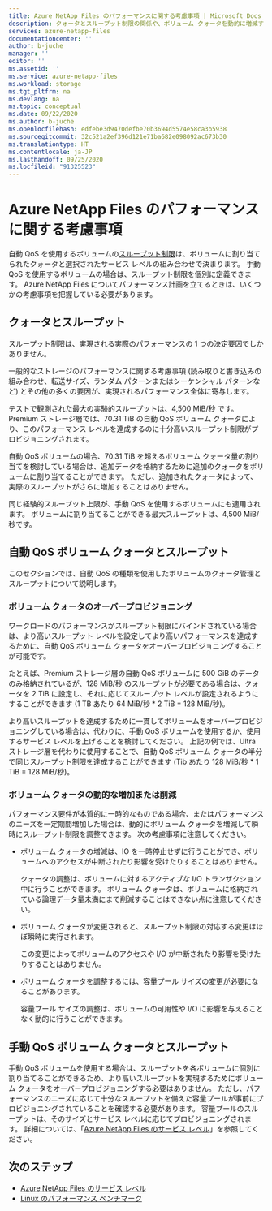 ```yaml
---
title: Azure NetApp Files のパフォーマンスに関する考慮事項 | Microsoft Docs
description: クォータとスループット制限の関係や、ボリューム クォータを動的に増減する方法など、Azure NetApp Files のパフォーマンスについて説明します。
services: azure-netapp-files
documentationcenter: ''
author: b-juche
manager: ''
editor: ''
ms.assetid: ''
ms.service: azure-netapp-files
ms.workload: storage
ms.tgt_pltfrm: na
ms.devlang: na
ms.topic: conceptual
ms.date: 09/22/2020
ms.author: b-juche
ms.openlocfilehash: edfebe3d9470defbe70b3694d5574e58ca3b5938
ms.sourcegitcommit: 32c521a2ef396d121e71ba682e098092ac673b30
ms.translationtype: HT
ms.contentlocale: ja-JP
ms.lasthandoff: 09/25/2020
ms.locfileid: "91325523"
---
```

# <a name="performance-considerations-for-azure-netapp-files"></a>Azure NetApp Files のパフォーマンスに関する考慮事項

自動 QoS を使用するボリュームの[スループット制限](azure-netapp-files-service-levels.md)は、ボリュームに割り当てられたクォータと選択されたサービス レベルの組み合わせで決まります。 手動 QoS を使用するボリュームの場合は、スループット制限を個別に定義できます。 Azure NetApp Files についてパフォーマンス計画を立てるときは、いくつかの考慮事項を把握している必要があります。 

## <a name="quota-and-throughput"></a>クォータとスループット  

スループット制限は、実現される実際のパフォーマンスの 1 つの決定要因でしかありません。  

一般的なストレージのパフォーマンスに関する考慮事項 (読み取りと書き込みの組み合わせ、転送サイズ、ランダム パターンまたはシーケンシャル パターンなど) とその他の多くの要因が、実現されるパフォーマンス全体に寄与します。  

テストで観測された最大の実験的スループットは、4,500 MiB/秒 です。  Premium ストレージ層では、70.31 TiB の自動 QoS ボリューム クォータにより、このパフォーマンス レベルを達成するのに十分高いスループット制限がプロビジョニングされます。  

自動 QoS ボリュームの場合、70.31 TiB を超えるボリューム クォータ量の割り当てを検討している場合は、追加データを格納するために追加のクォータをボリュームに割り当てることができます。 ただし、追加されたクォータによって、実際のスループットがさらに増加することはありません。  

同じ経験的スループット上限が、手動 QoS を使用するボリュームにも適用されます。 ボリュームに割り当てることができる最大スループットは、4,500 MiB/秒です。

## <a name="automatic-qos-volume-quota-and-throughput"></a>自動 QoS ボリューム クォータとスループット

このセクションでは、自動 QoS の種類を使用したボリュームのクォータ管理とスループットについて説明します。

### <a name="overprovisioning-the-volume-quota"></a>ボリューム クォータのオーバープロビジョニング

ワークロードのパフォーマンスがスループット制限にバインドされている場合は、より高いスループット レベルを設定してより高いパフォーマンスを達成するために、自動 QoS ボリューム クォータをオーバープロビジョニングすることが可能です。  

たとえば、Premium ストレージ層の自動 QoS ボリュームに 500 GiB のデータのみ格納されているが、128 MiB/秒 のスループットが必要である場合は、クォータを 2 TiB に設定し、それに応じてスループット レベルが設定されるようにすることができます (1 TB あたり 64 MiB/秒 * 2 TiB = 128 MiB/秒)。  

より高いスループットを達成するために一貫してボリュームをオーバープロビジョニングしている場合は、代わりに、手動 QoS ボリュームを使用するか、使用するサービス レベルを上げることを検討してください。  上記の例では、Ultra ストレージ層を代わりに使用することで、自動 QoS ボリューム クォータの半分で同じスループット制限を達成することができます (Tib あたり 128 MiB/秒 * 1 TiB = 128 MiB/秒)。

### <a name="dynamically-increasing-or-decreasing-volume-quota"></a>ボリューム クォータの動的な増加または削減

パフォーマンス要件が本質的に一時的なものである場合、またはパフォーマンスのニーズを一定期間増加した場合は、動的にボリューム クォータを増減して瞬時にスループット制限を調整できます。  次の考慮事項に注意してください。 

* ボリューム クォータの増減は、IO を一時停止せずに行うことができ、ボリュームへのアクセスが中断されたり影響を受けたりすることはありません。  

    クォータの調整は、ボリュームに対するアクティブな I/O トランザクション中に行うことができます。  ボリューム クォータは、ボリュームに格納されている論理データ量未満にまで削減することはできない点に注意してください。

* ボリューム クォータが変更されると、スループット制限の対応する変更はほぼ瞬時に実行されます。 

    この変更によってボリュームのアクセスや I/O が中断されたり影響を受けたりすることはありません。  

* ボリューム クォータを調整するには、容量プール サイズの変更が必要になることがあります。  

    容量プール サイズの調整は、ボリュームの可用性や I/O に影響を与えることなく動的に行うことができます。

## <a name="manual-qos-volume-quota-and-throughput"></a>手動 QoS ボリューム クォータとスループット 

手動 QoS ボリュームを使用する場合は、スループットを各ボリュームに個別に割り当てることができるため、より高いスループットを実現するためにボリューム クォータをオーバープロビジョニングする必要はありません。 ただし、パフォーマンスのニーズに応じて十分なスループットを備えた容量プールが事前にプロビジョニングされていることを確認する必要があります。 容量プールのスループットは、そのサイズとサービス レベルに応じてプロビジョニングされます。 詳細については、「[Azure NetApp Files のサービス レベル](azure-netapp-files-service-levels.md)」を参照してください。


## <a name="next-steps"></a>次のステップ

- [Azure NetApp Files のサービス レベル](azure-netapp-files-service-levels.md)
- [Linux のパフォーマンス ベンチマーク](performance-benchmarks-linux.md)